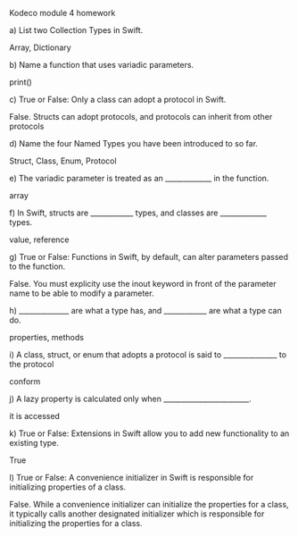 Kodeco module 4 homework

a) List two Collection Types in Swift.

Array, Dictionary


b) Name a function that uses variadic parameters.

print()

c) True or False: Only a class can adopt a protocol in Swift.

False. Structs can adopt protocols, and protocols can inherit from other protocols

d) Name the four Named Types you have been introduced to so far.

Struct, Class, Enum, Protocol

e) The variadic parameter is treated as an _____________ in the function.

array

f) In Swift, structs are ____________ types, and classes are _____________ types.

value, reference

g) True or False: Functions in Swift, by default, can alter parameters passed to the function.

False. You must explicity use the inout keyword in front of the parameter name to be able to modify a parameter.

h) ______________ are what a type has, and ____________ are what a type can do.

properties, methods

i) A class, struct, or enum that adopts a protocol is said to _______________ to the protocol

conform

j) A lazy property is calculated only when ________________________.

it is accessed

k) True or False: Extensions in Swift allow you to add new functionality to an existing type.

True

l) True or False: A convenience initializer in Swift is responsible for initializing properties of a class.

False. While a convenience initializer can initialize the properties for a class, it typically calls another designated initializer which is responsible for initializing the properties for a class.